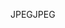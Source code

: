 <span data-ttu-id="cf289-101">JPEG</span><span class="sxs-lookup"><span data-stu-id="cf289-101">JPEG</span></span>